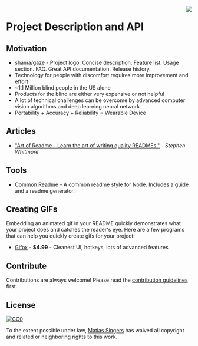 <img src="icon.png" align="right" />

# Project Description and API

## Motivation
- [shama/gaze](https://github.com/shama/gaze) - Project logo. Concise description. Feature list. Usage section. FAQ. Great API documentation. Release history.
- Technology for people with discomfort requires more improvement and effort
- ~1.1 Million blind people in the US alone
- Products for the blind are either very expensive or not helpful
- A lot of technical challenges can be overcome by advanced computer vision algorithms and deep learning neural network
- Portability +  Accuracy +  Reliability = Wearable Device 


## Articles
- ["Art of Readme - Learn the art of writing quality READMEs."](https://github.com/noffle/art-of-readme) - *Stephen Whitmore*


## Tools

- [Common Readme](https://github.com/noffle/common-readme) - A common readme style for Node. Includes a guide and a readme generator.


## Creating GIFs

Embedding an animated gif in your README quickly demonstrates what your project does and catches the reader's eye.  Here are a few programs that can help you quickly create gifs for your project:

- [Gifox](https://gifox.io) - **$4.99** - Cleanest UI, hotkeys, lots of advanced features

## Contribute

Contributions are always welcome!
Please read the [contribution guidelines](contributing.md) first.

## License

[![CC0](https://licensebuttons.net/p/zero/1.0/88x31.png)](https://creativecommons.org/publicdomain/zero/1.0/)

To the extent possible under law, [Matias Singers](http://mts.io) has waived all copyright and related or neighboring rights to this work.
